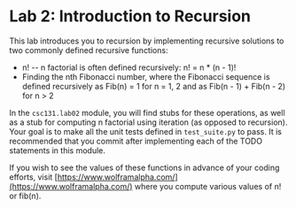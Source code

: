 # Lab 2: Introduction to Recursion

This lab introduces you to recursion by implementing recursive solutions to two commonly defined recursive functions:

* n! -- n factorial is often defined recursively: n! = n * (n - 1)!
* Finding the nth Fibonacci number, where the Fibonacci sequence is defined recursively as Fib(n) = 1 for n = 1, 2 and as Fib(n - 1) + Fib(n - 2) for n > 2

In the `csc131.lab02` module, you will find stubs for these operations, as well as a stub for computing n factorial using iteration (as opposed to recursion). Your goal is to make all the unit tests defined in `test_suite.py` to pass. It is recommended that you commit after implementing each of the TODO statements in this module.

If you wish to see the values of these functions in advance of your coding efforts, visit [https://www.wolframalpha.com/](https://www.wolframalpha.com/) where you compute various values of n! or fib(n).